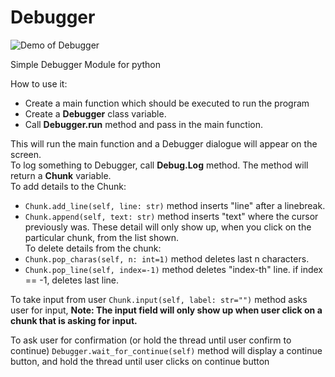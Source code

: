 # Debugger
![Demo of Debugger](https://user-images.githubusercontent.com/61238534/151104900-2c9c8713-85c7-4170-947d-d2b94c9dd47c.gif)  


Simple Debugger Module for python

How to use it:
  - Create a main function which should be executed to run the program  
  - Create a **Debugger** class variable.  
  - Call **Debugger.run** method and pass in the main function.  

This will run the main function and a Debugger dialogue will appear on the screen.  
To log something to Debugger, call **Debug.Log** method. The method will return a **Chunk** variable.  
To add details to the Chunk:
  - `Chunk.add_line(self, line: str)`  method inserts "line" after a linebreak.
  - `Chunk.append(self, text: str)`    method inserts "text" where the cursor previously was.
These detail will only show up, when you click on the particular chunk, from the list shown.  
To delete details from the chunk:
  - `Chunk.pop_charas(self, n: int=1)` method deletes last n characters.
  - `Chunk.pop_line(self, index=-1)`   method deletes "index-th" line. if index == -1, deletes last line.

To take input from user `Chunk.input(self, label: str="")` method asks user for input,
  __Note: The input field will only show up when user click on a chunk that is asking for input.__

To ask user for confirmation (or hold the thread until user confirm to continue) `Debugger.wait_for_continue(self)` method will display a continue button, and hold the thread until user clicks on continue button

